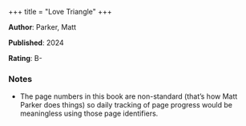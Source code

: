 +++
title = "Love Triangle"
+++



**Author**: Parker, Matt

**Published**: 2024

**Rating**: B-



### Notes

* The page numbers in this book are non-standard (that’s how Matt Parker does things) so daily tracking of page progress would be meaningless using those page identifiers.
